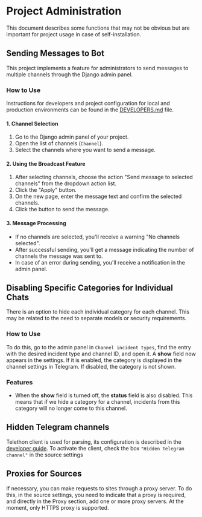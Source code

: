 # Project Administration

This document describes some functions that may not be obvious but are important for project usage in case of self-installation.

## Sending Messages to Bot

This project implements a feature for administrators to send messages to multiple channels through the Django admin panel.

### How to Use

Instructions for developers and project configuration for local and production environments can be found in the [DEVELOPERS.md](DEVELOPERS.md) file.

#### 1. Channel Selection

1. Go to the Django admin panel of your project.
2. Open the list of channels (`Channel`).
3. Select the channels where you want to send a message.

#### 2. Using the Broadcast Feature

1. After selecting channels, choose the action "Send message to selected channels" from the dropdown action list.
2. Click the "Apply" button.
3. On the new page, enter the message text and confirm the selected channels.
4. Click the button to send the message.

#### 3. Message Processing

- If no channels are selected, you'll receive a warning "No channels selected".
- After successful sending, you'll get a message indicating the number of channels the message was sent to.
- In case of an error during sending, you'll receive a notification in the admin panel.

## Disabling Specific Categories for Individual Chats

There is an option to hide each individual category for each channel. This may be related to the need to separate models or security requirements.

### How to Use

To do this, go to the admin panel in `Channel incident types`, find the entry with the desired incident type and channel ID, and open it. A **show** field now appears in the settings. If it is enabled, the category is displayed in the channel settings in Telegram. If disabled, the category is not shown.

### Features

- When the **show** field is turned off, the **status** field is also disabled. This means that if we hide a category for a channel, incidents from this category will no longer come to this channel.

## Hidden Telegram channels

Telethon client is used for parsing, its configuration is described in the [developer guide](DEVELOPERS.md).
To activate the client, check the box `"Hidden Telegram channel"` in the source settings

## Proxies for Sources

If necessary, you can make requests to sites through a proxy server. To do this, in the source settings, you need to indicate that a proxy is required, and directly in the Proxy section, add one or more proxy servers. At the moment, only HTTPS proxy is supported.
